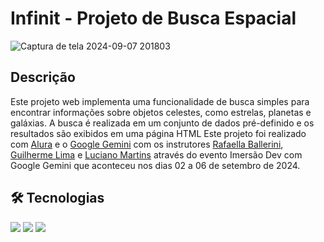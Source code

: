 #  Infinit - Projeto de Busca Espacial
![Captura de tela 2024-09-07 201803](https://github.com/user-attachments/assets/e8730be7-9f14-4d19-9101-212b57000b2e)

## Descrição 

Este projeto web implementa uma funcionalidade de busca simples para encontrar informações sobre objetos celestes, como estrelas, planetas e galáxias. A busca é realizada em um conjunto de dados pré-definido e os resultados são exibidos em uma página HTML
Este projeto foi realizado com [Alura](https://www.linkedin.com/school/aluracursos/)  e o [Google Gemini](https://goo.gle/AluraGemini) com os instrutores [Rafaella Ballerini](https://br.linkedin.com/in/rafaella-ballerini-45875016a), [Guilherme Lima](https://www.linkedin.com/in/guilherme-lima-developer/) e [Luciano Martins](https://www.linkedin.com/in/lucianommartins/) através do evento Imersão Dev com Google Gemini que aconteceu nos dias 02 a 06 de setembro de 2024.

## 🛠️ Tecnologias
<div>
  <img src="https://img.shields.io/badge/HTML-239120?style=for-thebadge&logo=html5&logoColor=white">
  <img src="https://img.shields.io/badge/CSS-239120?&style=for-the-bagde&logo=css3&logoColor=white">
  <img src="https://img.shields.io/badge/JavaScript-F7DF1E?style=for-the-bagde&logo=javascript&logoColor=black">
</div>
